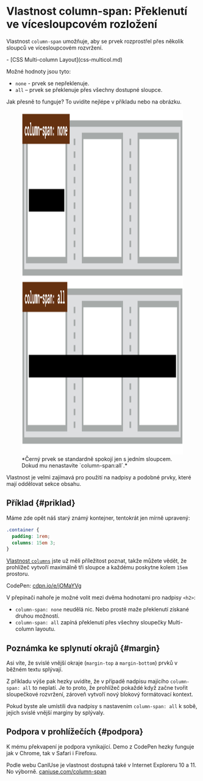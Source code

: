 # Vlastnost column-span: Překlenutí ve vícesloupcovém rozložení

Vlastnost `column-span` umožňuje, aby se prvek rozprostřel přes několik sloupců ve vícesloupcovém rozvržení.

<div class="related web-only" markdown="1">
- [CSS Multi-column Layout](css-multicol.md)
</div>

Možné hodnoty jsou tyto:

- `none` - prvek se nepřeklenuje.
- `all` – prvek se překlenuje přes všechny dostupné sloupce.

Jak přesně to funguje? To uvidíte nejlépe v příkladu nebo na obrázku.

<figure>
<img src="../dist/images/original/vdlayout/css-multicol-span.png" width="1600" height="900" alt="CSS vlastnosti column-width, column-count a columns">
<figcaption markdown="1">
*Černý prvek se standardně spokojí jen s jedním sloupcem. Dokud mu nenastavíte `column-span:all`.*
</figcaption>
</figure>

Vlastnost je velmi zajímavá pro použití na nadpisy a podobné prvky, které mají oddělovat sekce obsahu.

## Příklad {#priklad}

Máme zde opět náš starý známý kontejner, tentokrát jen mírně upravený:

```css
.container {
  padding: 1rem;
  columns: 15em 3;
}
```

[Vlastnost `columns`](css-multicol-columns.md) jste už měli příležitost poznat, takže můžete vědět, že prohlížeč vytvoří maximálně tři sloupce a každému poskytne kolem `15em` prostoru.

CodePen: [cdpn.io/e/jOMaYVg](https://codepen.io/machal/pen/jOMaYVg?editors=1100)

V přepínači nahoře je možné volit mezi dvěma hodnotami pro nadpisy `<h2>`:

- `column-span: none` neudělá nic. Nebo prostě maže překlenutí získané druhou možností.
- `column-span: all` zapíná překlenutí přes všechny sloupečky Multi-column layoutu.

## Poznámka ke splynutí okrajů {#margin}

Asi víte, že svislé vnější okraje (`margin-top` a `margin-bottom`) prvků v běžném textu splývají.

<!-- AdSnippet -->

Z příkladu výše pak hezky uvidíte, že v případě nadpisu majícího `column-span: all` to neplatí. Je to proto, že prohlížeč pokaždé když začne tvořit sloupečkové rozvržení, zároveň vytvoří nový blokový formátovací kontext.

Pokud byste ale umístili dva nadpisy s nastavením `column-span: all` k sobě, jejich svislé vnější marginy by splývaly.

## Podpora v prohlížečích {#podpora}

K mému překvapení je podpora vynikající. Demo z CodePen hezky funguje jak v Chrome, tak v Safari i Firefoxu.

Podle webu CanIUse je vlastnost dostupná také v Internet Exploreru 10 a 11. No výborně. [caniuse.com/column-span](https://caniuse.com/?search=column-span)

<!-- AdSnippet -->
